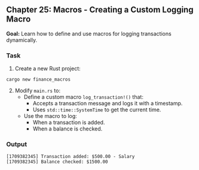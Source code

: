 ## Chapter 25: Macros - Creating a Custom Logging Macro

**Goal:** Learn how to define and use macros for logging transactions dynamically.

### Task
1. Create a new Rust project:
```shell
cargo new finance_macros
```
2. Modify `main.rs` to:
   - Define a custom macro `log_transaction!()` that:
      - Accepts a transaction message and logs it with a timestamp.
      - Uses `std::time::SystemTime` to get the current time.
   - Use the macro to log:
      - When a transaction is added.
      - When a balance is checked.

### Output
```
[1709382345] Transaction added: $500.00 - Salary
[1709382345] Balance checked: $1500.00
```